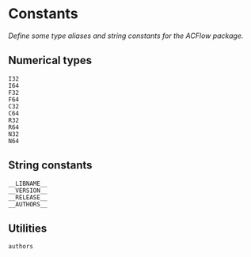 # Constants

*Define some type aliases and string constants for the ACFlow package.*

## Numerical types

```@docs
I32
I64
F32
F64
C32
C64
R32
R64
N32
N64
```

## String constants

```@docs
__LIBNAME__
__VERSION__
__RELEASE__
__AUTHORS__
```

## Utilities

```@docs
authors
```
